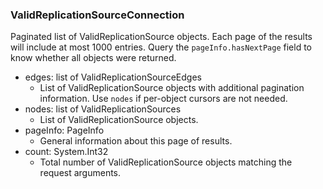 ### ValidReplicationSourceConnection
Paginated list of ValidReplicationSource objects. Each page of the results will include at most 1000 entries. Query the `pageInfo.hasNextPage` field to know whether all objects were returned.

- edges: list of ValidReplicationSourceEdges
  - List of ValidReplicationSource objects with additional pagination information. Use `nodes` if per-object cursors are not needed.
- nodes: list of ValidReplicationSources
  - List of ValidReplicationSource objects.
- pageInfo: PageInfo
  - General information about this page of results.
- count: System.Int32
  - Total number of ValidReplicationSource objects matching the request arguments.
